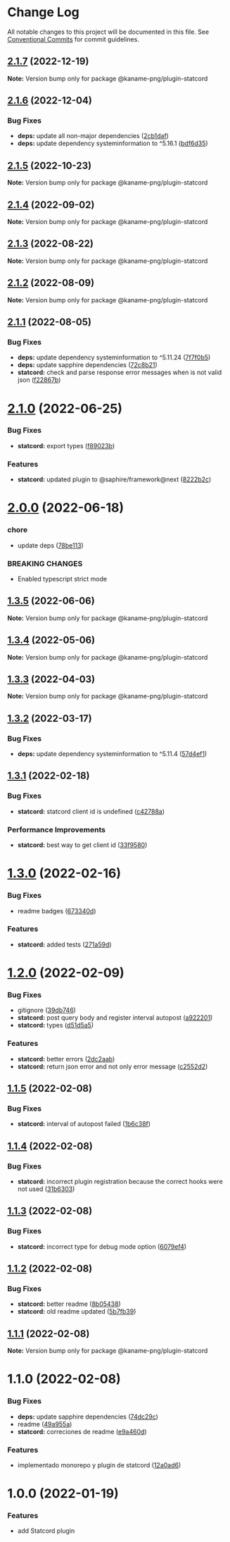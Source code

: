 # Change Log

All notable changes to this project will be documented in this file.
See [Conventional Commits](https://conventionalcommits.org) for commit guidelines.

## [2.1.7](https://github.com/kaname-png/neko-plugins/compare/@kaname-png/plugin-statcord@2.1.6...@kaname-png/plugin-statcord@2.1.7) (2022-12-19)

**Note:** Version bump only for package @kaname-png/plugin-statcord

## [2.1.6](https://github.com/kaname-png/neko-plugins/compare/@kaname-png/plugin-statcord@2.1.5...@kaname-png/plugin-statcord@2.1.6) (2022-12-04)

### Bug Fixes

-   **deps:** update all non-major dependencies ([2cb1daf](https://github.com/kaname-png/neko-plugins/commit/2cb1dafe3cfd61488dd7e78192b9015cf4370e76))
-   **deps:** update dependency systeminformation to ^5.16.1 ([bdf6d35](https://github.com/kaname-png/neko-plugins/commit/bdf6d35ef95a42b16ff3cd12aad13fdd0d553600))

## [2.1.5](https://github.com/kaname-png/neko-plugins/compare/@kaname-png/plugin-statcord@2.1.4...@kaname-png/plugin-statcord@2.1.5) (2022-10-23)

**Note:** Version bump only for package @kaname-png/plugin-statcord

## [2.1.4](https://github.com/kaname-png/neko-plugins/compare/@kaname-png/plugin-statcord@2.1.3...@kaname-png/plugin-statcord@2.1.4) (2022-09-02)

**Note:** Version bump only for package @kaname-png/plugin-statcord

## [2.1.3](https://github.com/kaname-png/neko-plugins/compare/@kaname-png/plugin-statcord@2.1.2...@kaname-png/plugin-statcord@2.1.3) (2022-08-22)

**Note:** Version bump only for package @kaname-png/plugin-statcord

## [2.1.2](https://github.com/kaname-png/neko-plugins/compare/@kaname-png/plugin-statcord@2.1.1...@kaname-png/plugin-statcord@2.1.2) (2022-08-09)

**Note:** Version bump only for package @kaname-png/plugin-statcord

## [2.1.1](https://github.com/kaname-png/neko-plugins/compare/@kaname-png/plugin-statcord@2.1.0...@kaname-png/plugin-statcord@2.1.1) (2022-08-05)

### Bug Fixes

-   **deps:** update dependency systeminformation to ^5.11.24 ([7f7f0b5](https://github.com/kaname-png/neko-plugins/commit/7f7f0b5b04a3e64579ab966b88b4ad08f048180e))
-   **deps:** update sapphire dependencies ([72c8b21](https://github.com/kaname-png/neko-plugins/commit/72c8b21217ea0dcec4a56e428b28742c7851b4c8))
-   **statcord:** check and parse response error messages when is not valid json ([f22867b](https://github.com/kaname-png/neko-plugins/commit/f22867b787111d5ba680a8102057524dc22228e5))

# [2.1.0](https://github.com/kaname-png/neko-plugins/compare/@kaname-png/plugin-statcord@2.0.0...@kaname-png/plugin-statcord@2.1.0) (2022-06-25)

### Bug Fixes

-   **statcord:** export types ([f89023b](https://github.com/kaname-png/neko-plugins/commit/f89023b9ac8df8f09ee92434743d553eba3cb52f))

### Features

-   **statcord:** updated plugin to @saphire/framework@next ([8222b2c](https://github.com/kaname-png/neko-plugins/commit/8222b2c4a9ba2e8ab41b761580af9565e65ddbea))

# [2.0.0](https://github.com/kaname-png/neko-plugins/compare/@kaname-png/plugin-statcord@1.3.5...@kaname-png/plugin-statcord@2.0.0) (2022-06-18)

### chore

-   update deps ([78be113](https://github.com/kaname-png/neko-plugins/commit/78be1135152887ad62ec18a89b477ed81f093d78))

### BREAKING CHANGES

-   Enabled typescript strict mode

## [1.3.5](https://github.com/kaname-png/neko-plugins/compare/@kaname-png/plugin-statcord@1.3.4...@kaname-png/plugin-statcord@1.3.5) (2022-06-06)

**Note:** Version bump only for package @kaname-png/plugin-statcord

## [1.3.4](https://github.com/kaname-png/neko-plugins/compare/@kaname-png/plugin-statcord@1.3.3...@kaname-png/plugin-statcord@1.3.4) (2022-05-06)

**Note:** Version bump only for package @kaname-png/plugin-statcord

## [1.3.3](https://github.com/kaname-png/neko-plugins/compare/@kaname-png/plugin-statcord@1.3.2...@kaname-png/plugin-statcord@1.3.3) (2022-04-03)

**Note:** Version bump only for package @kaname-png/plugin-statcord

## [1.3.2](https://github.com/kaname-png/neko-plugins/compare/@kaname-png/plugin-statcord@1.3.1...@kaname-png/plugin-statcord@1.3.2) (2022-03-17)

### Bug Fixes

-   **deps:** update dependency systeminformation to ^5.11.4 ([57d4ef1](https://github.com/kaname-png/neko-plugins/commit/57d4ef1c41cb5d7553aac8c0205c211921f17d05))

## [1.3.1](https://github.com/kaname-png/neko-plugins/compare/@kaname-png/plugin-statcord@1.3.0...@kaname-png/plugin-statcord@1.3.1) (2022-02-18)

### Bug Fixes

-   **statcord:** statcord client id is undefined ([c42788a](https://github.com/kaname-png/neko-plugins/commit/c42788a080c2c3276e04536ed546ce296ea00b82))

### Performance Improvements

-   **statcord:** best way to get client id ([33f9580](https://github.com/kaname-png/neko-plugins/commit/33f958027ce8e195237ac0382ac367fcd3939e4b))

# [1.3.0](https://github.com/kaname-png/neko-plugins/compare/@kaname-png/plugin-statcord@1.2.0...@kaname-png/plugin-statcord@1.3.0) (2022-02-16)

### Bug Fixes

-   readme badges ([673340d](https://github.com/kaname-png/neko-plugins/commit/673340d028e79b31b9b6c7f4d55460ebde2baa6a))

### Features

-   **statcord:** added tests ([271a59d](https://github.com/kaname-png/neko-plugins/commit/271a59d26738ce363ea1c38c4a48699ec54a7bbe))

# [1.2.0](https://github.com/kaname-png/neko-plugins/compare/@kaname-png/plugin-statcord@1.1.5...@kaname-png/plugin-statcord@1.2.0) (2022-02-09)

### Bug Fixes

-   gitignore ([39db746](https://github.com/kaname-png/neko-plugins/commit/39db7461d1a2695e203ea6f97bfb48d3d9aee7a7))
-   **statcord:** post query body and register interval autopost ([a922201](https://github.com/kaname-png/neko-plugins/commit/a9222013c5de7571365fbb07777c6b8513fd471d))
-   **statcord:** types ([d51d5a5](https://github.com/kaname-png/neko-plugins/commit/d51d5a573824a8ac254abbab68e774820afb346b))

### Features

-   **statcord:** better errors ([2dc2aab](https://github.com/kaname-png/neko-plugins/commit/2dc2aab734ad6cfaf69661c7b3ef3b43358a1f08))
-   **statcord:** return json error and not only error message ([c2552d2](https://github.com/kaname-png/neko-plugins/commit/c2552d27922a70401f45d18509d5324ca68d5cc4))

## [1.1.5](https://github.com/kaname-png/neko-plugins/compare/@kaname-png/plugin-statcord@1.1.4...@kaname-png/plugin-statcord@1.1.5) (2022-02-08)

### Bug Fixes

-   **statcord:** interval of autopost failed ([1b6c38f](https://github.com/kaname-png/neko-plugins/commit/1b6c38f0f641e9fe1ecdf98edd29f01ba70b88cd))

## [1.1.4](https://github.com/kaname-png/neko-plugins/compare/@kaname-png/plugin-statcord@1.1.3...@kaname-png/plugin-statcord@1.1.4) (2022-02-08)

### Bug Fixes

-   **statcord:** incorrect plugin registration because the correct hooks were not used ([31b6303](https://github.com/kaname-png/neko-plugins/commit/31b6303aed8c930b25b5c7d45ce878dde70b509c))

## [1.1.3](https://github.com/kaname-png/neko-plugins/compare/@kaname-png/plugin-statcord@1.1.2...@kaname-png/plugin-statcord@1.1.3) (2022-02-08)

### Bug Fixes

-   **statcord:** incorrect type for debug mode option ([6079ef4](https://github.com/kaname-png/neko-plugins/commit/6079ef48f1582567b3bb51fa459c217c6e819b67))

## [1.1.2](https://github.com/kaname-png/neko-plugins/compare/@kaname-png/plugin-statcord@1.1.1...@kaname-png/plugin-statcord@1.1.2) (2022-02-08)

### Bug Fixes

-   **statcord:** better readme ([8b05438](https://github.com/kaname-png/neko-plugins/commit/8b05438989106bb9a4566572b768e3112a64deab))
-   **statcord:** old readme updated ([5b7fb39](https://github.com/kaname-png/neko-plugins/commit/5b7fb395f68417088d3389137a6d75889c7c75db))

## [1.1.1](https://github.com/kaname-png/neko-plugins/compare/@kaname-png/plugin-statcord@1.1.0...@kaname-png/plugin-statcord@1.1.1) (2022-02-08)

**Note:** Version bump only for package @kaname-png/plugin-statcord

# 1.1.0 (2022-02-08)

### Bug Fixes

-   **deps:** update sapphire dependencies ([74dc29c](https://github.com/kaname-png/neko-plugins/commit/74dc29c980e77ef0ea77063522d0deabf20bec53))
-   readme ([49a955a](https://github.com/kaname-png/neko-plugins/commit/49a955aa2ddd6abbf0178565bbfa4a6f9ade4a2e))
-   **statcord:** correciones de readme ([e9a460d](https://github.com/kaname-png/neko-plugins/commit/e9a460d5353390c5f701e09a3be58b52e0ecd5c6))

### Features

-   implementado monorepo y plugin de statcord ([12a0ad6](https://github.com/kaname-png/neko-plugins/commit/12a0ad685ea9e30fcc20a1eb2b29ddb0777b2388))

# 1.0.0 (2022-01-19)

### Features

-   add Statcord plugin
